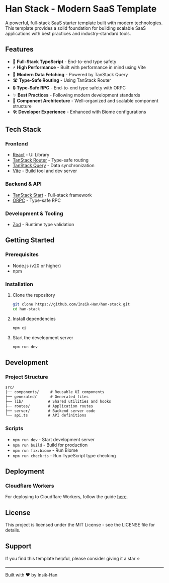 # Han Stack - Modern SaaS Template

A powerful, full-stack SaaS starter template built with modern technologies. This template provides a solid foundation for building scalable SaaS applications with best practices and industry-standard tools.

## Features

- 🚀 **Full-Stack TypeScript** - End-to-end type safety
- ⚡ **High Performance** - Built with performance in mind using Vite
- 🔄 **Modern Data Fetching** - Powered by TanStack Query
- 🛣️ **Type-Safe Routing** - Using TanStack Router
- 🔒 **Type-Safe RPC** - End-to-end type safety with ORPC
- ✨ **Best Practices** - Following modern development standards
- 🎨 **Component Architecture** - Well-organized and scalable component structure
- 🛠️ **Developer Experience** - Enhanced with Biome configurations

## Tech Stack

### Frontend

- [React](https://react.dev) - UI Library
- [TanStack Router](https://tanstack.com/router/latest) - Type-safe routing
- [TanStack Query](https://tanstack.com/query/latest) - Data synchronization
- [Vite](https://vitejs.dev) - Build tool and dev server

### Backend & API

- [TanStack Start](https://tanstack.com/start/latest) - Full-stack framework
- [ORPC](https://orpc.unnoq.com) - Type-safe RPC

### Development & Tooling

- [Zod](https://zod.dev) - Runtime type validation

## Getting Started

### Prerequisites

- Node.js (v20 or higher)
- npm

### Installation

1. Clone the repository

    ```bash
    git clone https://github.com/Insik-Han/han-stack.git
    cd han-stack
    ```

2. Install dependencies

    ```bash
    npm ci
    ```

3. Start the development server

    ```bash
    npm run dev
    ```

## Development

### Project Structure

```txt
src/
├── components/     # Reusable UI components
├── generated/      # Generated files
├── lib/           # Shared utilities and hooks
├── routes/        # Application routes
├── server/        # Backend server code
└── api.ts         # API definitions
```

### Scripts

- `npm run dev` - Start development server
- `npm run build` - Build for production
- `npm run fix:biome` - Run Biome
- `npm run check:ts` - Run TypeScript type checking

## Deployment

### Cloudflare Workers

For deploying to Cloudflare Workers, follow the guide [here](https://gist.github.com/slawton3/509f61c8e764e544d063cdd93b53c363).

## License

This project is licensed under the MIT License - see the LICENSE file for details.

## Support

If you find this template helpful, please consider giving it a star ⭐️

---

Built with ❤️ by Insik-Han
